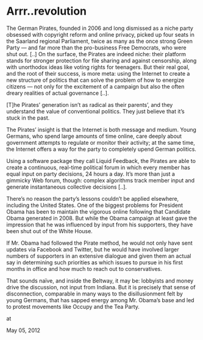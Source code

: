 # Arrr..revolution
The German Pirates, founded in 2006 and long dismissed as a niche party obsessed with copyright reform and online privacy, picked up four seats in the Saarland regional Parliament, twice as many as the once strong Green Party — and far more than the pro-business Free Democrats, who were shut out. [..] On the surface, the Pirates are indeed niche: their platform stands for stronger protection for file sharing and against censorship, along with unorthodox ideas like voting rights for teenagers. But their real goal, and the root of their success, is more meta: using the Internet to create a new structure of politics that can solve the problem of how to energize citizens — not only for the excitement of a campaign but also the often dreary realities of actual governance [..]. 


[T]he Pirates’ generation isn’t as radical as their parents’, and they understand the value of conventional politics. They just believe that it’s stuck in the past.


The Pirates’ insight is that the Internet is both message and medium. Young Germans, who spend large amounts of time online, care deeply about government attempts to regulate or monitor their activity; at the same time, the Internet offers a way for the party to completely upend German politics. 


Using a software package they call Liquid Feedback, the Pirates are able to create a continuous, real-time political forum in which every member has equal input on party decisions, 24 hours a day. It’s more than just a gimmicky Web forum, though: complex algorithms track member input and generate instantaneous collective decisions [..]. 


There’s no reason the party’s lessons couldn’t be applied elsewhere, including the United States. One of the biggest problems for President Obama has been to maintain the vigorous online following that Candidate Obama generated in 2008. But while the Obama campaign at least gave the impression that he was influenced by input from his supporters, they have been shut out of the White House.


If Mr. Obama had followed the Pirate method, he would not only have sent updates via Facebook and Twitter, but he would have involved larger numbers of supporters in an extensive dialogue and given them an actual say in determining such priorities as which issues to pursue in his first months in office and how much to reach out to conservatives. 


That sounds naïve, and inside the Beltway, it may be: lobbyists and money drive the discussion, not input from Indiana. But it is precisely that sense of disconnection, comparable in many ways to the disillusionment felt by young Germans, that has sapped energy among Mr. Obama’s base and led to protest movements like Occupy and the Tea Party.









at

May 05, 2012















